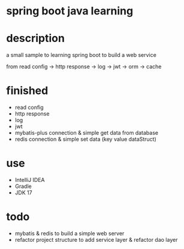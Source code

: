 # spring boot java learning

# description

a small sample to learning spring boot to build a web service

from read config -> http response -> log -> jwt -> orm -> cache
# finished

* read config
* http response
* log
* jwt
* mybatis-plus connection & simple get data from database
* redis connection & simple set data (key value dataStruct)

# use

* IntelliJ IDEA
* Gradle
* JDK 17

# todo

* mybatis & redis to build a simple web server
* refactor project structure to add service layer & refactor dao layer